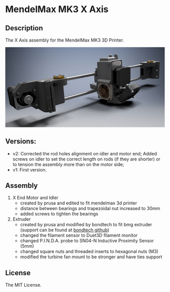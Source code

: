 # MendelMax MK3 X Axis

## Description
The X Axis assembly for the MendelMax MK3 3D Printer.

![assembly image](Images/x_axis_assembly_1.jpg)

## Versions:
- v2: Corrected the rod holes alignment on idler and motor end; Added screws on idler to set the correct length on rods (if they are shorter) or to tension the assembly more than on the motor side;
- v1: First version.

## Assembly
1. X End Motor and Idler
	- created by prusa and edited to fit mendelmax 3d printer
	- distance between bearings and trapezoidal nut increased to 30mm
	- added screws to tighten the bearings
1. Extruder
	- created by prusa and modified by bondtech to fit bmg extruder (support can be found at [bondtech github](https://github.com/BondtechAB/Bondtech_Prusa_i3))
	- changed the filament sensor to Duet3D filament monitor
	- changed P.I.N.D.A. probe to SN04-N Inductive Proximity Sensor (5mm)
	- changed square nuts and threaded inserts to hexagonal nuts (M3)
	- modified the turbine fan mount to be stronger and have ties support

## License
The MIT License.
